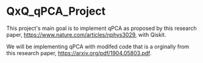 # QxQ_qPCA_Project
This project's main goal is to implement qPCA as proposed by this research paper, https://www.nature.com/articles/nphys3029, with Qiskit.

We will be implementing qPCA with modifed code that is a orginally from this research paper, https://arxiv.org/pdf/1904.05803.pdf.